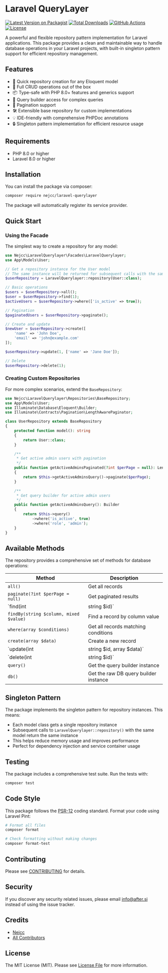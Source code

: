 # Laravel QueryLayer

[![Latest Version on Packagist](https://img.shields.io/packagist/v/nejcc/laravel-querylayer.svg?style=flat-square)](https://packagist.org/packages/nejcc/laravel-querylayer)
[![Total Downloads](https://img.shields.io/packagist/dt/nejcc/laravel-querylayer.svg?style=flat-square)](https://packagist.org/packages/nejcc/laravel-querylayer)
[![GitHub Actions](https://github.com/nejcc/laravel-querylayer/actions/workflows/main.yml/badge.svg)](https://github.com/nejcc/laravel-querylayer/actions)
[![License](https://img.shields.io/packagist/l/nejcc/laravel-querylayer.svg?style=flat-square)](LICENSE.md)

A powerful and flexible repository pattern implementation for Laravel applications. This package provides a clean and maintainable way to handle database operations in your Laravel projects, with built-in singleton pattern support for efficient repository management.

## Features

- 🚀 Quick repository creation for any Eloquent model
- 🔄 Full CRUD operations out of the box
- 📦 Type-safe with PHP 8.0+ features and generics support
- 🎯 Query builder access for complex queries
- 📱 Pagination support
- 🛠️ Extensible base repository for custom implementations
- 💡 IDE-friendly with comprehensive PHPDoc annotations
- 🔒 Singleton pattern implementation for efficient resource usage

## Requirements

- PHP 8.0 or higher
- Laravel 8.0 or higher

## Installation

You can install the package via composer:

```bash
composer require nejcc/laravel-querylayer
```

The package will automatically register its service provider.

## Quick Start

### Using the Facade

The simplest way to create a repository for any model:

```php
use Nejcc\LaravelQuerylayer\Facades\LaravelQuerylayer;
use App\Models\User;

// Get a repository instance for the User model
// The same instance will be returned for subsequent calls with the same model
$userRepository = LaravelQuerylayer::repository(User::class);

// Basic operations
$users = $userRepository->all();
$user = $userRepository->find(1);
$activeUsers = $userRepository->where(['is_active' => true]);

// Pagination
$paginatedUsers = $userRepository->paginate();

// Create and update
$newUser = $userRepository->create([
    'name' => 'John Doe',
    'email' => 'john@example.com'
]);

$userRepository->update(1, ['name' => 'Jane Doe']);

// Delete
$userRepository->delete(1);
```

### Creating Custom Repositories

For more complex scenarios, extend the `BaseRepository`:

```php
use Nejcc\LaravelQuerylayer\Repositories\BaseRepository;
use App\Models\User;
use Illuminate\Database\Eloquent\Builder;
use Illuminate\Contracts\Pagination\LengthAwarePaginator;

class UserRepository extends BaseRepository
{
    protected function model(): string
    {
        return User::class;
    }

    /**
     * Get active admin users with pagination
     */
    public function getActiveAdminsPaginated(?int $perPage = null): LengthAwarePaginator
    {
        return $this->getActiveAdminsQuery()->paginate($perPage);
    }

    /**
     * Get query builder for active admin users
     */
    public function getActiveAdminsQuery(): Builder
    {
        return $this->query()
            ->where('is_active', true)
            ->where('role', 'admin');
    }
}
```

## Available Methods

The repository provides a comprehensive set of methods for database operations:

| Method | Description |
|--------|-------------|
| `all()` | Get all records |
| `paginate(?int $perPage = null)` | Get paginated results |
| `find(int|string $id)` | Find a record by ID |
| `findBy(string $column, mixed $value)` | Find a record by column value |
| `where(array $conditions)` | Get all records matching conditions |
| `create(array $data)` | Create a new record |
| `update(int|string $id, array $data)` | Update a record |
| `delete(int|string $id)` | Delete a record |
| `query()` | Get the query builder instance |
| `db()` | Get the raw DB query builder instance |

## Singleton Pattern

The package implements the singleton pattern for repository instances. This means:

- Each model class gets a single repository instance
- Subsequent calls to `LaravelQuerylayer::repository()` with the same model return the same instance
- This helps reduce memory usage and improves performance
- Perfect for dependency injection and service container usage

## Testing

The package includes a comprehensive test suite. Run the tests with:

```bash
composer test
```

## Code Style

This package follows the [PSR-12](https://www.php-fig.org/psr/psr-12/) coding standard. Format your code using Laravel Pint:

```bash
# Format all files
composer format

# Check formatting without making changes
composer format-test
```

## Contributing

Please see [CONTRIBUTING](CONTRIBUTING.md) for details.

## Security

If you discover any security related issues, please email info@after.si instead of using the issue tracker.

## Credits

- [Nejcc](https://github.com/nejcc)
- [All Contributors](../../contributors)

## License

The MIT License (MIT). Please see [License File](LICENSE.md) for more information.
